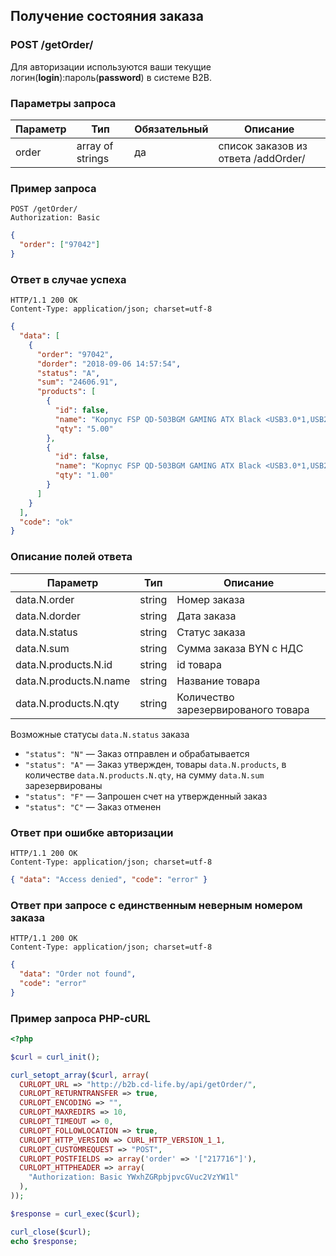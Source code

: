 ## Получение состояния заказа

### POST /getOrder/

Для авторизации используются ваши текущие логин(**login**):пароль(**password**) в системе B2B.

### Параметры запроса

| Параметр | Тип              | Обязательный | Описание                            |
| -------- | ---------------- | ------------ | ----------------------------------- |
| order    | array of strings | да           | список заказов из ответа /addOrder/ |

### Пример запроса

```http
POST /getOrder/
Authorization: Basic
```

```json
{
  "order": ["97042"]
}
```

### Ответ в случае успеха

```http
HTTP/1.1 200 OK
Content-Type: application/json; charset=utf-8
```

```json
{
  "data": [
    {
      "order": "97042",
      "dorder": "2018-09-06 14:57:54",
      "status": "A",
      "sum": "24606.91",
      "products": [
        {
          "id": false,
          "name": "Корпус FSP QD-503BGM GAMING ATX Black <USB3.0*1,USB2.0*2,HDA,2*5.25'ext/2*3.5'+2*2.5'int,7*FHFL,12cm reafan,0.5mm,MB=245mm,VGA=350mm,CPUfan=160mm,Window,L=435,W=190,H=465// +PSU QD550 80+>",
          "qty": "5.00"
        },
        {
          "id": false,
          "name": "Корпус FSP QD-503BGM GAMING ATX Black <USB3.0*1,USB2.0*2,HDA,2*5.25'ext/2*3.5'+2*2.5'int,7*FHFL,12cm reafan,0.5mm,MB=245mm,VGA=350mm,CPUfan=160mm,Window,L=435,W=190,H=465// noPSU>",
          "qty": "1.00"
        }
      ]
    }
  ],
  "code": "ok"
}
```

### Описание полей ответа

| Параметр               | Тип    | Описание                            |
| ---------------------- | ------ | ----------------------------------- |
| data.N.order           | string | Номер заказа                        |
| data.N.dorder          | string | Дата заказа                         |
| data.N.status          | string | Статус заказа                       |
| data.N.sum             | string | Сумма заказа BYN c НДС              |
| data.N.products.N.id   | string | id товара                           |
| data.N.products.N.name | string | Название товара                     |
| data.N.products.N.qty  | string | Количество зарезервированого товара |

Возможные статусы `data.N.status` заказа

- `"status": "N"` — Заказ отправлен и обрабатывается
- `"status": "A"` — Заказ утвержден, товары `data.N.products`, в количестве `data.N.products.N.qty`, на сумму `data.N.sum` зарезервированы
- `"status": "F"` — Запрошен счет на утвержденный заказ
- `"status": "C"` — Заказ отменен

### Ответ при ошибке авторизации

```http
HTTP/1.1 200 OK
Content-Type: application/json; charset=utf-8
```

```json
{ "data": "Access denied", "code": "error" }
```

### Ответ при запросе с единственным неверным номером заказа

```http
HTTP/1.1 200 OK
Content-Type: application/json; charset=utf-8
```

```json
{
  "data": "Order not found",
  "code": "error"
}
```

### Пример запроса PHP-cURL

```php
<?php

$curl = curl_init();

curl_setopt_array($curl, array(
  CURLOPT_URL => "http://b2b.cd-life.by/api/getOrder/",
  CURLOPT_RETURNTRANSFER => true,
  CURLOPT_ENCODING => "",
  CURLOPT_MAXREDIRS => 10,
  CURLOPT_TIMEOUT => 0,
  CURLOPT_FOLLOWLOCATION => true,
  CURLOPT_HTTP_VERSION => CURL_HTTP_VERSION_1_1,
  CURLOPT_CUSTOMREQUEST => "POST",
  CURLOPT_POSTFIELDS => array('order' => '["217716"]'),
  CURLOPT_HTTPHEADER => array(
    "Authorization: Basic YWxhZGRpbjpvcGVuc2VzYW1l"
  ),
));

$response = curl_exec($curl);

curl_close($curl);
echo $response;

```
